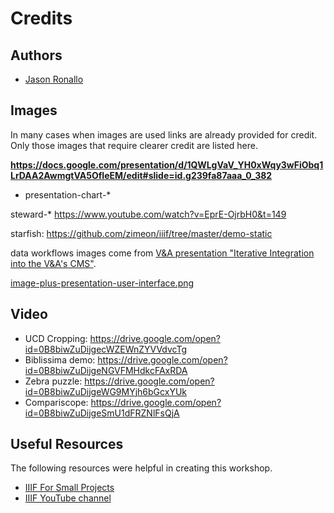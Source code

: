 # Credits

## Authors

- [Jason Ronallo](http://ronallo.com)

<!-- #todo:540 clean up credits page -->

## Images

In many cases when images are used links are already provided for credit. Only those images that require clearer credit are listed here.

**https://docs.google.com/presentation/d/1QWLgVaV_YH0xWqy3wFiObq1LrDAA2AwmgtVA5OfIeEM/edit#slide=id.g239fa87aaa_0_382**
- presentation-chart-*

steward-* https://www.youtube.com/watch?v=EprE-OjrbH0&t=149

starfish: https://github.com/zimeon/iiif/tree/master/demo-static

data workflows images come from [V&A presentation "Iterative Integration into the V&A's CMS"](https://drive.google.com/open?id=1b14kDvovqh3Wtm3OWSAfk0EFv9euzEP945lZ07Ug2ew).

[image-plus-presentation-user-interface.png](https://www.slideshare.net/Cogapp/everything-you-ever-wanted-to-know-about-iiif-but-were-too-afraid-to-ask/29)

## Video

- UCD Cropping: https://drive.google.com/open?id=0B8biwZuDijgecWZEWnZYVVdvcTg
- Biblissima demo: https://drive.google.com/open?id=0B8biwZuDijgeNGVFMHdkcFAxRDA
- Zebra puzzle: https://drive.google.com/open?id=0B8biwZuDijgeWG9MYjh6bGcxYUk
- Compariscope: https://drive.google.com/open?id=0B8biwZuDijgeSmU1dFRZNlFsQjA

## Useful Resources

The following resources were helpful in creating this workshop.

- [IIIF For Small Projects](https://www.slideshare.net/workergnome/iiif-for-small-projects)
- [IIIF YouTube channel](http://www.youtube.com/channel/UClcQIkLdYra7ZnOmMJnC5OA)


<!-- #backlog:50 add the IIIF youtube channel? -->
